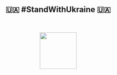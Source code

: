 <h2 style='text-align: center; margin-bottom: 50px'>🇺🇦 #StandWithUkraine 🇺🇦</h2>

<div id="header" align="center">
  <img src="https://media.giphy.com/media/M9gbBd9nbDrOTu1Mqx/giphy.gif" width="100"/>
</div>
